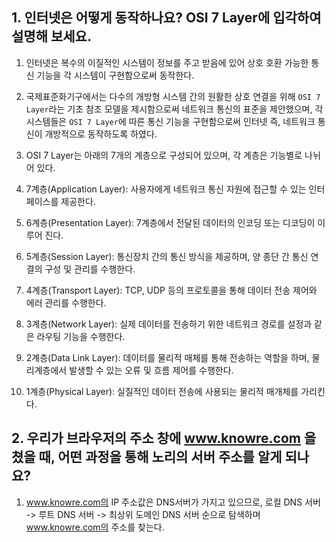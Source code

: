 ## 1. 인터넷은 어떻게 동작하나요? OSI 7 Layer에 입각하여 설명해 보세요.

 1. 인터넷은 복수의 이질적인 시스템이 정보를 주고 받음에 있어 상호 호환 가능한 통신 기능을 각 시스템이 구현함으로써 동작한다.  

 2. 국제표준화기구에서는 다수의 개방형 시스템 간의 원활한 상호 연결을 위해 `OSI 7 Layer`라는 기초 참조 모델을 제시함으로써 네트워크 통신의 표준을 제안했으며, 각 시스템들은 `OSI 7 Layer`에 따른 통신 기능을 구현함으로써 인터넷 즉, 네트워크 통신이 개방적으로 동작하도록 하였다. 

 3. OSI 7 Layer는 아래의 7개의 계층으로 구성되어 있으며, 각 계층은 기능별로 나뉘어 있다.  

 4. 7계층(Application Layer): 사용자에게 네트워크 통신 자원에 접근할 수 있는 인터페이스를 제공한다.

 5. 6계층(Presentation Layer): 7계층에서 전달된 데이터의 인코딩 또는 디코딩이 이루어 진다.

 6. 5계층(Session Layer): 통신장치 간의 통신 방식을 제공하며, 양 종단 간 통신 연결의 구성 및 관리를 수행한다.

 7. 4계층(Transport Layer): TCP, UDP 등의 프로토콜을 통해 데이터 전송 제어와 에러 관리를 수행한다.

 8. 3계층(Network Layer): 실제 데이터를 전송하기 위한 네트워크 경로를 설정과 같은 라우팅 기능을 수행한다.

 9. 2계층(Data Link Layer): 데이터를 물리적 매체를 통해 전송하는 역할을 하며, 물리계층에서 발생할 수 있는 오류 및 흐름 제어를 수행한다.

 10. 1계층(Physical Layer): 실질적인 데이터 전송에 사용되는 물리적 매개체를 가리킨다.

## 2. 우리가 브라우저의 주소 창에 www.knowre.com 을 쳤을 때, 어떤 과정을 통해 노리의 서버 주소를 알게 되나요?

 1. www.knowre.com의 IP 주소값은 DNS서버가 가지고 있으므로, 로컬 DNS 서버 -> 루트 DNS 서버 -> 최상위 도메인 DNS 서버 순으로 탐색하며 www.knowre.com의 주소를 찾는다. 